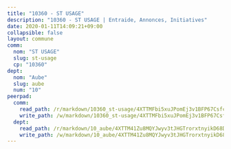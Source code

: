 ```yaml
---
title: "10360 - ST USAGE"
description: "10360 - ST USAGE | Entraide, Annonces, Initiatives"
date: 2020-01-11T14:09:21+09:00
collapsible: false
layout: commune
comm:
  nom: "ST USAGE"
  slug: st-usage
  cp: "10360"
dept:
  nom: "Aube"
  slug: aube
  num: "10"
peerpad:
  comm:
    read_path: /r/markdown/10360_st-usage/4XTTMFbi5xuJPomEj3v1BFP67CsfcgB7AbDpJzjKwtyNy4xxj
    write_path: /w/markdown/10360_st-usage/4XTTMFbi5xuJPomEj3v1BFP67CsfcgB7AbDpJzjKwtyNy4xxj-K3TgUhxDLy97CfK4Yke67faZvaw4TNps4Q68k6gBECVi2cXrGVVPCrJpghPRcQn8gT5Q6obkWrvdRuVxgSyZMRNJeTaoHbXw7Nkk2QLdSLj21Lcjk8jLx2hfHFvfLj8hynHMKnUs
  dept:
    read_path: /r/markdown/10_aube/4XTTM41Zu8MQYJwyv3tJHGTrorxtnyikD68DsVemyiZk3ThMz
    write_path: /w/markdown/10_aube/4XTTM41Zu8MQYJwyv3tJHGTrorxtnyikD68DsVemyiZk3ThMz-K3TgTmGUJaeXhcyrKr3gXoqmq82GkfYoTwSCbr39jXo2qoiz4eMZ1zWf94tEK8PkgCEQwZ6j878iec7q7nyW22BbTVtKr2C3mJwkjMoqhPxRA9brvyfx2cZBiMVgJntTtrf7GrDW
---
```


